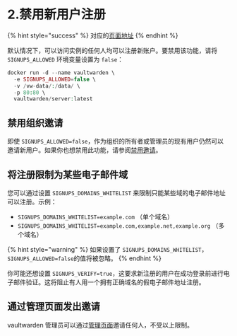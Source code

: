 # 2.禁用新用户注册

{% hint style="success" %}
对应的[页面地址](https://github.com/dani-garcia/bitwarden_rs/wiki/Disable-registration-of-new-users)
{% endhint %}

默认情况下，可以访问实例的任何人均可以注册新账户。要禁用该功能，请将 `SIGNUPS_ALLOWED` 环境变量设置为 `false`：

```php
docker run -d --name vaultwarden \
  -e SIGNUPS_ALLOWED=false \
  -v /vw-data/:/data/ \
  -p 80:80 \
  vaultwarden/server:latest
```

## 禁用组织邀请 <a id="disabling-organization-invitations"></a>

即使 `SIGNUPS_ALLOWED=false`，作为组织的所有者或管理员的现有用户仍然可以邀请新用户。如果你也想禁用此功能，请参阅[禁用邀请](disable-invitations.md)。

## 将注册限制为某些电子邮件域 <a id="restricting-registrations-to-certain-email-domains"></a>

您可以通过设置 `SIGNUPS_DOMAINS_WHITELIST` 来限制只能某些域的电子邮件地址可以注册。示例：

* `SIGNUPS_DOMAINS_WHITELIST=example.com` （单个域名）
* `SIGNUPS_DOMAINS_WHITELIST=example.com,example.net,example.org` （多个域名）

{% hint style="warning" %}
如果设置了 `SIGNUPS_DOMAINS_WHITELIST`，`SIGNUPS_ALLOWED=false`的值将被忽略。
{% endhint %}

你可能还想设置 `SIGNUPS_VERIFY=true`，这要求新注册的用户在成功登录前进行电子邮件验证。这将阻止有人用一个拥有正确域名的假电子邮件地址注册。

## 通过管理页面发出邀请 <a id="invitations-via-the-admin-page"></a>

vaultwarden 管理员可以通过[管理页面](enabling-admin-page.md)邀请任何人，不受以上限制。

